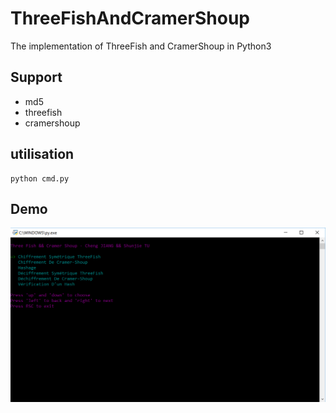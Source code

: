 # ThreeFishAndCramerShoup
The implementation of ThreeFish and CramerShoup in Python3

## Support
- md5
- threefish
- cramershoup

## utilisation
```
python cmd.py
```

## Demo
![demo](./image/demo.png)
